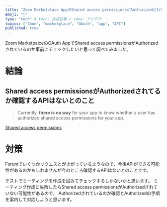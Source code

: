 ```yaml
---
title: "Zoom Marketplace AppのShared access permissionsがAuthorizedされてるか確認する方法"
emoji: "🌊"
type: "tech" # tech: 技術記事 / idea: アイデア
topics: ["Zoom", "marketplace", "OAuth", "app", "API"]
published: true
---
```


Zoom MarketpalceのOAuth AppでShared access permissionsがAuthorizedされているのか事前にチェックしたいと思って調べてみました。

# 結論 

## Shared access permissionsがAuthorizedされてるか確認するAPIはないとのこと

>Currently, **there is no way** for your app to know whether a user has authorized shared access permissions for your app.

[Shared access permissions](https://developers.zoom.us/docs/api/rest/using-zoom-apis/#shared-access-permissions)


# 対策

Forumでいくつかリクエスとが上がっているようなので、今後APIができる可能性があるのかもしれませんが今のところ確認するAPIはないとのことです。

テストでミーティングを作成を試みてチェックするしかないかと思います。
ミーティング作成に失敗したらShared access permissionsがAuthorizedされていない可能性があるので、
Authorizedされているのか確認とAuthorizedの手順を案内して対応しようと思います。
